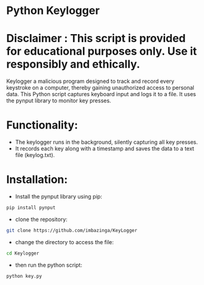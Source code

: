 # Python Keylogger
# Disclaimer : This script is provided for educational purposes only. Use it responsibly and ethically.
Keylogger a malicious program designed to track and record every keystroke on a computer, thereby gaining unauthorized access to personal data. This Python script captures keyboard input and logs it to a file. It uses the pynput library to monitor key presses. 
# Functionality:
* The keylogger runs in the background, silently capturing all key presses.
* It records each key along with a timestamp and saves the data to a text file (keylog.txt).
# Installation:
* Install the pynput library using pip:
```bash
pip install pynput
```
* clone the repository:
```bash
git clone https://github.com/imbazinga/KeyLogger
```
* change the directory to access the file:
```bash
cd Keylogger
```
* then run the python script:
```bash
python key.py
```


 


